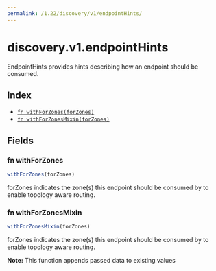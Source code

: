 ```yaml
---
permalink: /1.22/discovery/v1/endpointHints/
---
```


# discovery.v1.endpointHints

EndpointHints provides hints describing how an endpoint should be consumed.

## Index

* [`fn withForZones(forZones)`](#fn-withforzones)
* [`fn withForZonesMixin(forZones)`](#fn-withforzonesmixin)

## Fields

### fn withForZones

```ts
withForZones(forZones)
```

forZones indicates the zone(s) this endpoint should be consumed by to enable topology aware routing.

### fn withForZonesMixin

```ts
withForZonesMixin(forZones)
```

forZones indicates the zone(s) this endpoint should be consumed by to enable topology aware routing.

**Note:** This function appends passed data to existing values
